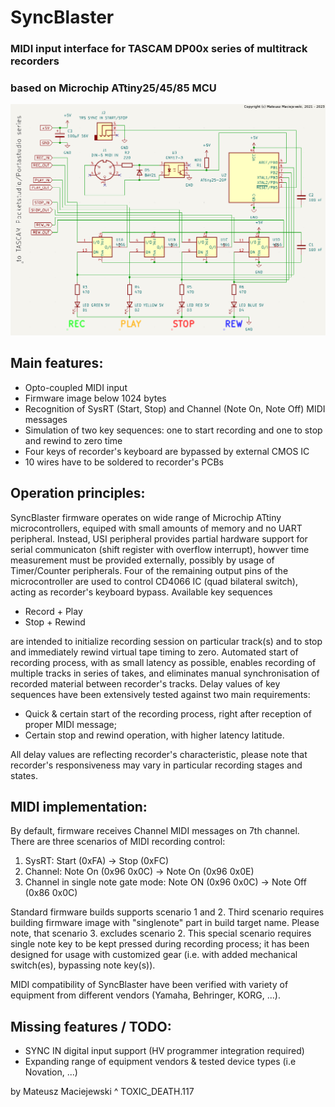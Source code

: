 # SyncBlaster
### MIDI input interface for TASCAM DP00x series of multitrack recorders
### based on Microchip ATtiny25/45/85 MCU

![SyncBlaster prototype rev 3 schematics drawn in KiCAD](https://github.com/DonVasyl/SyncBlaster/blob/assets/images/sync_schematics_rev3.png?raw=true)

## Main features:
* Opto-coupled MIDI input
* Firmware image below 1024 bytes
* Recognition of SysRT (Start, Stop) and Channel (Note On, Note Off) MIDI messages
* Simulation of two key sequences: one to start recording and one to stop and rewind to zero time
* Four keys of recorder's keyboard are bypassed by external CMOS IC
* 10 wires have to be soldered to recorder's PCBs

## Operation principles:
SyncBlaster firmware operates on wide range of Microchip ATtiny microcontrollers, equiped with small amounts of memory and no UART peripheral. Instead, USI peripheral provides
partial hardware support for serial communicaton (shift register with overflow interrupt), howver time measurement must be provided externally, possibly by usage of Timer/Counter peripherals.
Four of the remaining output pins of the microcontroller are used to control CD4066 IC (quad bilateral switch), acting as recorder's keyboard bypass. Available key sequences

* Record + Play
* Stop + Rewind

are intended to initialize recording session on particular track(s) and to stop and immediately rewind virtual tape timing to zero. Automated start of recording process,
with as small latency as possible, enables recording of multiple tracks in series of takes, and eliminates manual synchronisation of recorded material between recorder's tracks.
Delay values of key sequences have been extensively tested against two main requirements:

* Quick & certain start of the recording process, right after reception of proper MIDI message;
* Certain stop and rewind operation, with higher latency latitude.

All delay values are reflecting recorder's characteristic, please note that recorder's responsiveness may vary in particular recording stages and states.

## MIDI implementation:
By default, firmware receives Channel MIDI messages on 7th channel. There are three scenarios of MIDI recording control:

1. SysRT: Start (0xFA) -> Stop (0xFC)
2. Channel: Note On (0x96 0x0C) -> Note On (0x96 0x0E)
3. Channel in single note gate mode: Note ON (0x96 0x0C) -> Note Off (0x86 0x0C)

Standard firmware builds supports scenario 1 and 2. Third scenario requires building firmware image with "singlenote" part in build target name. Please note, that scenario 3. excludes scenario 2.
This special scenario requires single note key to be kept pressed during recording process; it has been designed for usage with customized gear (i.e. with added mechanical switch(es), bypassing note key(s)).

MIDI compatibility of SyncBlaster have been verified with variety of equipment from different vendors (Yamaha, Behringer, KORG, ...).

## Missing features / TODO:
* SYNC IN digital input support (HV programmer integration required)
* Expanding range of equipment vendors & tested device types (i.e Novation, ...)

by Mateusz Maciejewski ^ TOXIC_DEATH.117